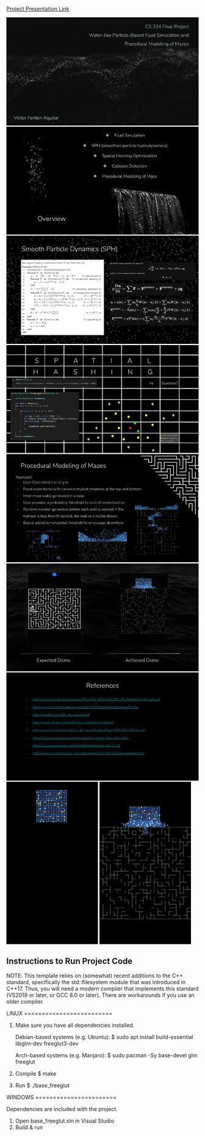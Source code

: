 [Project Presentation Link](https://docs.google.com/presentation/d/12ouvF6Ls6MimSQjaM6DPuJI-VxBgHWZRlfyxwE2-FNE/edit?usp=sharing)

![alt text](https://github.com/Victorfenton11/FluidSimulation/blob/main/images/slide0.jpg?raw=true)
![alt text](https://github.com/Victorfenton11/FluidSimulation/blob/main/images/slide1.jpg?raw=true)
![alt text](https://github.com/Victorfenton11/FluidSimulation/blob/main/images/slide2.jpg?raw=true)
![alt text](https://github.com/Victorfenton11/FluidSimulation/blob/main/images/slide3.jpg?raw=true)
![alt text](https://github.com/Victorfenton11/FluidSimulation/blob/main/images/slide4.jpg?raw=true)
![alt text](https://github.com/Victorfenton11/FluidSimulation/blob/main/images/slide5.jpg?raw=true)
![alt text](https://github.com/Victorfenton11/FluidSimulation/blob/main/images/slide6.jpg?raw=true)
![alt text](https://github.com/Victorfenton11/FluidSimulation/blob/main/images/falling_particles.gif?raw=true)
![alt text](https://github.com/Victorfenton11/FluidSimulation/blob/main/images/maze.gif?raw=true)

<h2>Instructions to Run Project Code</h2>

NOTE: This template relies on (somewhat) recent additions to
the C++ standard, specifically the std::filesystem module that
was introduced in C++17. Thus, you will need a modern compiler
that implements this standard (VS2019 or later, or GCC 8.0 or
later). There are workarounds if you use an older compiler.


LINUX =========================

1. Make sure you have all dependencies installed.

	Debian-based systems (e.g. Ubuntu):
	$ sudo apt install build-essential libglm-dev freeglut3-dev

	Arch-based systems (e.g. Manjaro):
	$ sudo pacman -Sy base-devel glm freeglut

2. Compile
	$ make

3. Run
	$ ./base_freeglut




WINDOWS =======================

Dependencies are included with the project.

1. Open base_freeglut.sln in Visual Studio
2. Build & run

